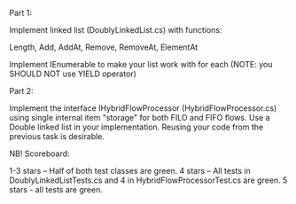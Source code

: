 Part 1: 

Implement linked list (DoublyLinkedList.cs) with functions: 

Length, Add, AddAt, Remove, RemoveAt, ElementAt 

Implement IEnumerable to make your list work with for each (NOTE: you SHOULD NOT use YIELD operator) 

Part 2: 

Implement the interface IHybridFlowProcessor<T> (HybridFlowProcessor.cs) using single internal item "storage" for both FILO and FIFO flows. 
Use a Double linked list in your implementation. Reusing your code from the previous task is desirable. 

NB! Scoreboard:

1-3 stars – Half of both test classes are green. 
4 stars – All tests in DoublyLinkedListTests.cs and 4 in HybridFlowProcessorTest.cs are green. 
5 stars - all tests are green. 